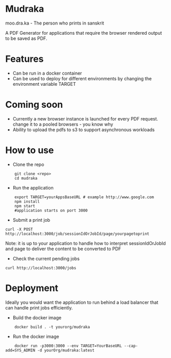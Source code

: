# Mudraka

moo.dra.ka  - The person who prints in sanskrit 

A PDF Generator for applications that require the browser rendered output to be saved as PDF.

# Features

* Can be run in a docker container
* Can be used to deploy for different environments by changing the environment variable TARGET

# Coming soon
* Currently a new browser instance is launched for every PDF request. change it to a pooled browsers - you know why
* Ability to upload the pdfs to s3 to support asynchronous workloads

# How to use

* Clone the repo

~~~~~~
    git clone <repo>
    cd mudraka
~~~~~~

* Run the application
~~~~~~
    export TARGET=yourAppsBaseURL # example http://www.google.com
    npm install
    npm start
    #application starts on port 3000
~~~~~~

* Submit a print job
~~~~~~
curl -X POST http://localhost:3000/job/sessionIdOrJobId/page/yourpagetoprint

~~~~~~
Note: it is up to your application to handle how to interpret sessionIdOrJobId and page to deliver the content to be converted to PDF

* Check the current pending jobs
~~~~~~
curl http://localhost:3000/jobs

~~~~~~

# Deployment

Ideally you would want the application to run behind a load balancer that can handle print jobs efficiently. 

* Build the docker image
~~~~~~
    docker build . -t yourorg/mudraka
~~~~~~

* Run the docker image
~~~~~~
    docker run -p3000:3000 --env TARGET=YourBaseURL --cap-add=SYS_ADMIN -d yourOrg/mudraka:latest
~~~~~~

